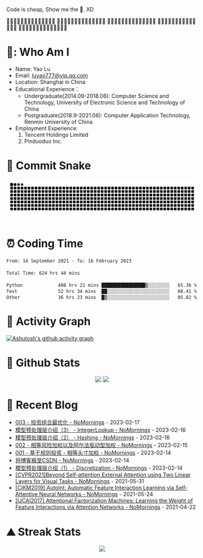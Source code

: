 Code is cheap, Show me the 🍌. XD

🍌🍌🍌🍌🍌🍌🍌🍌🍌🍌🍌🍌🍌🍌
🍌🍌🍌🍌🍌🍌🍌🍌🍌🍌🍌🍌🍌🍌
🍌🍌🍌🍌🍌🍌🍌🍌🍌🍌🍌🍌🍌🍌
🍌🍌🍌🍌🍌🍌🍌🍌🍌🍌🍌🍌🍌🍌
🍌🍌🍌🍌🍌🍌🍌🍌🍌🍌🍌🍌🍌🍌

# 🍎: Who Am I
- Name: Yao Lu
- Email: luyao777@vip.qq.com
- Location: Shanghai in China
- Educational Experience：
  - Undergraduate(2014.09-2018.06): Computer Science and Technology, University of Electronic Science and Technology of China
  - Postgraduate(2018.9-2021.06): Computer Application Technology, Renmin University of China
- Employment Experience:
  1. Tencent Holdings Limited
  2. Pinduoduo Inc.


# 🐍 Commit Snake
<picture>
  <source media="(prefers-color-scheme: dark)" srcset="https://raw.githubusercontent.com/luyao777/luyao777/output/github-contribution-grid-snake-dark.svg">
  <source media="(prefers-color-scheme: light)" srcset="https://raw.githubusercontent.com/luyao777/luyao777/output/github-contribution-grid-snake.svg">
  <img alt="github contribution grid snake animation" src="https://raw.githubusercontent.com/luyao777/luyao777/output/github-contribution-grid-snake.svg">
</picture>

# ⏰ Coding Time
<!--START_SECTION:waka-->

```text
From: 14 September 2021 - To: 16 February 2023

Total Time: 624 hrs 44 mins

Python             408 hrs 21 mins ████████████████▒░░░░░░░░   65.36 %
Text               52 hrs 34 mins  ██░░░░░░░░░░░░░░░░░░░░░░░   08.41 %
Other              36 hrs 23 mins  █▒░░░░░░░░░░░░░░░░░░░░░░░   05.82 %
```

<!--END_SECTION:waka-->

# 🏹  Activity Graph
[![Ashutosh's github activity graph](https://github-readme-activity-graph.cyclic.app/graph?username=luyao777&theme=vue&bg_color=ffffff)](https://github.com/luyao777/github-readme-activity-graph)

# 🧮 Github Stats
<div align="center">
<span>  </span>
<img height="170px" src="https://github-readme-stats.vercel.app/api?username=luyao777" /><span>  </span><img height="170px" src="https://github-readme-stats.vercel.app/api/top-langs/?username=luyao777&layout=compact&langs_count=8" />
<span>  </span>
</div>

# 📑 Recent Blog
<!-- START_SECTION:blog -->
* <a href='https://www.cnblogs.com/nomornings/p/17129392.html' target='_blank'>003 - 投资组合最优化 - NoMornings</a> - 2023-02-17
* <a href='https://www.cnblogs.com/nomornings/p/17126747.html' target='_blank'>模型预处理层介绍（3） - IntegerLookup - NoMornings</a> - 2023-02-16
* <a href='https://www.cnblogs.com/nomornings/p/17125791.html' target='_blank'>模型预处理层介绍（2） - Hashing - NoMornings</a> - 2023-02-16
* <a href='https://www.cnblogs.com/nomornings/p/17122159.html' target='_blank'>002 - 相等风险加权以及阿尔法驱动型加权 - NoMornings</a> - 2023-02-15
* <a href='https://www.cnblogs.com/nomornings/p/17121125.html' target='_blank'>001 - 基于规则投资 - 相等头寸加权 - NoMornings</a> - 2023-02-14
* <a href='https://www.cnblogs.com/nomornings/p/17120124.html' target='_blank'>将博客搬至CSDN - NoMornings</a> - 2023-02-14
* <a href='https://www.cnblogs.com/nomornings/p/17120025.html' target='_blank'>模型预处理层介绍（1） - Discretization - NoMornings</a> - 2023-02-14
* <a href='https://www.cnblogs.com/nomornings/p/14832025.html' target='_blank'>[CVPR2021]Beyond Self-attention External Attention using Two Linear Layers for Visual Tasks - NoMornings</a> - 2021-05-31
* <a href='https://www.cnblogs.com/nomornings/p/14805201.html' target='_blank'>[CIKM2019] AutoInt: Automatic Feature Interaction Learning via Self-Attentive Neural Networks - NoMornings</a> - 2021-05-24
* <a href='https://www.cnblogs.com/nomornings/p/14690253.html' target='_blank'>[IJCAI2017] Attentional Factorization Machines: Learning the Weight of Feature Interactions via Attention Networks - NoMornings</a> - 2021-04-22
<!-- END_SECTION:blog -->

# ⛰️ Streak Stats
<div align="center">
    <img  src="https://github-readme-streak-stats.herokuapp.com/?user=luyao777" />
</div>

